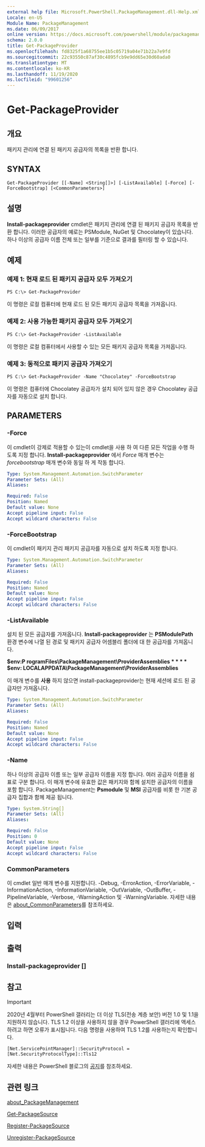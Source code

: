 ```yaml
---
external help file: Microsoft.PowerShell.PackageManagement.dll-Help.xml
Locale: en-US
Module Name: PackageManagement
ms.date: 06/09/2017
online version: https://docs.microsoft.com/powershell/module/packagemanagement/get-packageprovider?view=powershell-7.2&WT.mc_id=ps-gethelp
schema: 2.0.0
title: Get-PackageProvider
ms.openlocfilehash: fd8325f1a68755ee1b5c05719a04e71b22a7e9fd
ms.sourcegitcommit: 22c93550c87af30c4895fcb9e9dd65e30d60ada0
ms.translationtype: MT
ms.contentlocale: ko-KR
ms.lasthandoff: 11/19/2020
ms.locfileid: "99601256"
---
```

# Get-PackageProvider

## 개요
패키지 관리에 연결 된 패키지 공급자의 목록을 반환 합니다.

## SYNTAX

```
Get-PackageProvider [[-Name] <String[]>] [-ListAvailable] [-Force] [-ForceBootstrap] [<CommonParameters>]
```

## 설명

**Install-packageprovider** cmdlet은 패키지 관리에 연결 된 패키지 공급자 목록을 반환 합니다.
이러한 공급자의 예로는 PSModule, NuGet 및 Chocolatey이 있습니다.
하나 이상의 공급자 이름 전체 또는 일부를 기준으로 결과를 필터링 할 수 있습니다.

## 예제

### 예제 1: 현재 로드 된 패키지 공급자 모두 가져오기

```
PS C:\> Get-PackageProvider
```

이 명령은 로컬 컴퓨터에 현재 로드 된 모든 패키지 공급자 목록을 가져옵니다.

### 예제 2: 사용 가능한 패키지 공급자 모두 가져오기

```
PS C:\> Get-PackageProvider -ListAvailable
```

이 명령은 로컬 컴퓨터에서 사용할 수 있는 모든 패키지 공급자 목록을 가져옵니다.

### 예제 3: 동적으로 패키지 공급자 가져오기

```
PS C:\> Get-PackageProvider -Name "Chocolatey" -ForceBootstrap
```

이 명령은 컴퓨터에 Chocolatey 공급자가 설치 되어 있지 않은 경우 Chocolatey 공급자를 자동으로 설치 합니다.

## PARAMETERS

### -Force

이 cmdlet이 강제로 적용할 수 있는이 cmdlet을 사용 하 여 다른 모든 작업을 수행 하도록 지정 합니다.
**Install-packageprovider** 에서 *Force* 매개 변수는 *forcebootstrap* 매개 변수와 동일 하 게 작동 합니다.

```yaml
Type: System.Management.Automation.SwitchParameter
Parameter Sets: (All)
Aliases:

Required: False
Position: Named
Default value: None
Accept pipeline input: False
Accept wildcard characters: False
```

### -ForceBootstrap

이 cmdlet이 패키지 관리 패키지 공급자를 자동으로 설치 하도록 지정 합니다.

```yaml
Type: System.Management.Automation.SwitchParameter
Parameter Sets: (All)
Aliases:

Required: False
Position: Named
Default value: None
Accept pipeline input: False
Accept wildcard characters: False
```

### -ListAvailable

설치 된 모든 공급자를 가져옵니다.
**Install-packageprovider** 는 **PSModulePath** 환경 변수에 나열 된 경로 및 패키지 공급자 어셈블리 폴더에 대 한 공급자를 가져옵니다.

**$env:P rogramFiles\PackageManagement\ProviderAssemblies * * * * $env: LOCALAPPDATA\PackageManagement\ProviderAssemblies**

이 매개 변수를 **사용** 하지 않으면 install-packageprovider는 현재 세션에 로드 된 공급자만 가져옵니다.

```yaml
Type: System.Management.Automation.SwitchParameter
Parameter Sets: (All)
Aliases:

Required: False
Position: Named
Default value: None
Accept pipeline input: False
Accept wildcard characters: False
```

### -Name

하나 이상의 공급자 이름 또는 일부 공급자 이름을 지정 합니다.
여러 공급자 이름을 쉼표로 구분 합니다.
이 매개 변수에 유효한 값은 패키지와 함께 설치한 공급자의 이름을 포함 합니다. PackageManagement는 **Psmodule** 및 **MSI** 공급자를 비롯 한 기본 공급자 집합과 함께 제공 됩니다.

```yaml
Type: System.String[]
Parameter Sets: (All)
Aliases:

Required: False
Position: 0
Default value: None
Accept pipeline input: False
Accept wildcard characters: False
```

### CommonParameters

이 cmdlet 일반 매개 변수를 지원합니다. -Debug, -ErrorAction, -ErrorVariable, -InformationAction, -InformationVariable, -OutVariable, -OutBuffer, -PipelineVariable, -Verbose, -WarningAction 및 -WarningVariable. 자세한 내용은 [about_CommonParameters](https://go.microsoft.com/fwlink/?LinkID=113216)를 참조하세요.

## 입력

## 출력

### Install-packageprovider []

## 참고

> [!IMPORTANT]
> 2020년 4월부터 PowerShell 갤러리는 더 이상 TLS(전송 계층 보안) 버전 1.0 및 1.1을 지원하지 않습니다. TLS 1.2 이상을 사용하지 않을 경우 PowerShell 갤러리에 액세스하려고 하면 오류가 표시됩니다. 다음 명령을 사용하여 TLS 1.2를 사용하는지 확인합니다.
>
> `[Net.ServicePointManager]::SecurityProtocol = [Net.SecurityProtocolType]::Tls12`
>
> 자세한 내용은 PowerShell 블로그의 [공지](https://devblogs.microsoft.com/powershell/powershell-gallery-tls-support/)를 참조하세요.

## 관련 링크

[about_PackageManagement](../Microsoft.PowerShell.Core/About/about_PackageManagement.md)

[Get-PackageSource](Get-PackageSource.md)

[Register-PackageSource](Register-PackageSource.md)

[Unregister-PackageSource](Unregister-PackageSource.md)
